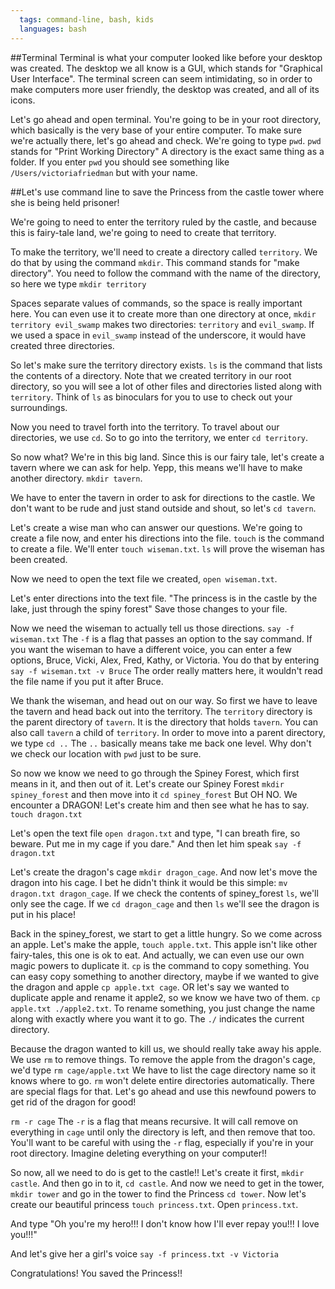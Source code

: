 ```yaml
---
  tags: command-line, bash, kids
  languages: bash
---
```


##Terminal
Terminal is what your computer looked like before your desktop was created. The desktop we all know is a GUI, which stands for "Graphical User Interface". The terminal screen can seem intimidating, so in order to make computers more user friendly, the desktop was created, and all of its icons.


Let's go ahead and open terminal. You're going to be in your root directory, which basically is the very base of your entire computer. To make sure we're actually there, let's go ahead and check. We're going to type `pwd`. `pwd` stands for "Print Working Directory" A directory is the exact same thing as a folder. If you enter `pwd` you should see something like `/Users/victoriafriedman` but with your name.


##Let's use command line to save the Princess from the castle tower where she is being held prisoner! 


We're going to need to enter the territory ruled by the castle, and because this is fairy-tale land, we're going to need to create that territory.

To make the territory, we'll need to create a directory called `territory`. We do that by using the command `mkdir`. This command stands for "make directory". You need to follow the command with the name of the directory, so here we type `mkdir territory`

Spaces separate values of commands, so the space is really important here. You can even use it to create more than one directory at once, `mkdir territory evil_swamp` makes two directories: `territory` and `evil_swamp`. If we used a space in `evil_swamp` instead of the underscore, it would have created three directories. 

So let's make sure the territory directory exists. `ls` is the command that lists the contents of a directory. Note that we created territory in our root directory, so you will see a lot of other files and directories listed along with `territory`. Think of `ls` as binoculars for you to use to check out your surroundings.

Now you need to travel forth into the territory. To travel about our directories, we use `cd`. So to go into the territory, we enter `cd territory`. 

So now what? We're in this big land. Since this is our fairy tale, let's create a tavern where we can ask for help. Yepp, this means we'll have to make another directory. `mkdir tavern`.

We have to enter the tavern in order to ask for directions to the castle. We don't want to be rude and just stand outside and shout, so let's `cd tavern`.

Let's create a wise man who can answer our questions. We're going to create a file now, and enter his directions into the file. `touch` is the command to create a file. We'll enter `touch wiseman.txt`.
`ls` will prove the wiseman has been created.

Now we need to open the text file we created, `open wiseman.txt`.

Let's enter directions into the text file. "The princess is in the castle by the lake, just through the spiny forest" Save those changes to your file.

Now we need the wiseman to actually tell us those directions. `say -f wiseman.txt`
The `-f` is a flag that passes an option to the say command. If you want the wiseman to have a different voice, you can enter a few options, Bruce, Vicki, Alex, Fred, Kathy, or Victoria. You do that by entering `say -f wiseman.txt -v Bruce` The order really matters here, it wouldn't read the file name if you put it after Bruce.

We thank the wiseman, and head out on our way. So first we have to leave the tavern and head back out into the territory. The `territory` directory is the parent directory of `tavern`. It is the directory that holds `tavern`. You can also call `tavern` a child of `territory`. In order to move into a parent directory, we type `cd ..` The `..` basically means take me back one level. Why don't we check our location with `pwd` just to be sure.

So now we know we need to go through the Spiney Forest, which first means in it, and then out of it. Let's create our Spiney Forest `mkdir spiney_forest` and then move into it `cd spiney_forest` But OH NO. We encounter a DRAGON! Let's create him and then see what he has to say. `touch dragon.txt` 

Let's open the text file `open dragon.txt` and type, "I can breath fire, so beware. Put me in my cage if you dare." And then let him speak `say -f dragon.txt` 

Let's create the dragon's cage `mkdir dragon_cage`. And now let's move the dragon into his cage. I bet he didn't think it would be this simple: `mv dragon.txt dragon_cage`. If we check the contents of spiney_forest `ls`, we'll only see the cage. If we `cd dragon_cage` and then `ls` we'll see the dragon is put in his place!

Back in the spiney_forest, we start to get a little hungry. So we come across an apple. Let's make the apple, `touch apple.txt`. This apple isn't like other fairy-tales, this one is ok to eat. And actually, we can even use our own magic powers to duplicate it.  `cp` is the command to copy something. You can easy copy something to another directory, maybe if we wanted to give the dragon and apple `cp apple.txt cage`. OR let's say we wanted to duplicate apple and rename it apple2, so we know we have two of them. `cp apple.txt ./apple2.txt`. To rename something, you just change the name along with exactly where you want it to go. The `./` indicates the current directory.

Because the dragon wanted to kill us, we should really take away his apple. We use `rm` to remove things. To remove the apple from the dragon's cage, we'd type `rm cage/apple.txt` We have to list the cage directory name so it knows where to go. `rm` won't delete entire directories automatically. There are special flags for that. Let's go ahead and use this newfound powers to get rid of the dragon for good!

`rm -r cage` The `-r` is a flag that means recursive. It will call remove on everything in `cage` until only the directory is left, and then remove that too. You'll want to be careful with using the `-r` flag, especially if you're in your root directory. Imagine deleting everything on your computer!!

So now, all we need to do is get to the castle!! Let's create it first, `mkdir castle`. And then go in to it, `cd castle`. And now we need to get in the tower, `mkdir tower` and go in the tower to find the Princess `cd tower`. Now let's create our beautiful princess `touch princess.txt`. Open `princess.txt`. 

And type "Oh you're my hero!!! I don't know how I'll ever repay you!!! I love you!!!"

And let's give her a girl's voice `say -f princess.txt -v Victoria`

Congratulations! You saved the Princess!!




